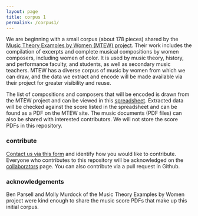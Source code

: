 ```yaml
---
layout: page
title: corpus 1
permalink: /corpus1/
---
```


We are beginning with a small corpus (about 178 pieces) shared by the [Music Theory Examples by Women (MTEW) project](https://musictheoryexamplesbywomen.com/). Their work includes the compilation of excerpts and complete musical compositions by women composers, including women of color. It is used by music theory, history, and performance faculty, and students, as well as secondary music teachers. MTEW has a diverse corpus of music by women from which we can draw, and the data we extract and encode will be made available via their project for greater visibility and reuse.

The list of compositions and composers that will be encoded is drawn from the MTEW project and can be viewed in this [spreadsheet](https://docs.google.com/spreadsheets/d/1Z9dzcnmz6S_bHAwdTHTnPlaDxmvbVXNBCqfpHvhmcWU/edit?usp=sharing). Extracted data will be checked against the score listed in the spreadsheet and can be found as a PDF on the MTEW site. The music documents (PDF files) can also be shared with interested contributors. We will not store the score PDFs in this repository.

### contribute
[Contact us via this form](https://goo.gl/forms/1UggNJKRU14q9Sh63) and identify how you would like to contribute. Everyone who contributes to this repository will be acknowledged on the [collaborators](/collaborators) page. You can also contribute via a pull request in Github.

### acknowledgements
Ben Parsell and Molly Murdock of the Music Theory Examples by Women project were kind enough to share the music score PDFs that make up this initial corpus.
